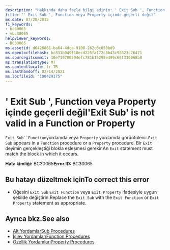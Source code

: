 ```yaml
---
description: "Hakkında daha fazla bilgi edinin: ' Exit Sub ', Function veya Property içinde geçerli değildir"
title: "' Exit Sub ', Function veya Property içinde geçerli değil"
ms.date: 07/20/2015
f1_keywords:
- bc30065
- vbc30065
helpviewer_keywords:
- BC30065
ms.assetid: d6426861-ba64-4dca-9100-262c6c058bd9
ms.openlocfilehash: bc831b049f18ecd225fa172c8b43c98623c76471
ms.sourcegitcommit: 10e719780594efc781b15295e499c66f316068b8
ms.translationtype: MT
ms.contentlocale: tr-TR
ms.lasthandoff: 02/14/2021
ms.locfileid: "100429175"
---
```

# <a name="exit-sub-is-not-valid-in-a-function-or-property"></a><span data-ttu-id="e27fc-103">' Exit Sub ', Function veya Property içinde geçerli değil</span><span class="sxs-lookup"><span data-stu-id="e27fc-103">'Exit Sub' is not valid in a Function or Property</span></span>

<span data-ttu-id="e27fc-104">`Exit Sub``Function`yordamda veya `Property` yordamda görüntülenir.</span><span class="sxs-lookup"><span data-stu-id="e27fc-104">`Exit Sub` appears in a `Function` procedure or a `Property` procedure.</span></span> <span data-ttu-id="e27fc-105">Bir `Exit` deyimin gerçekleştiği blokla eşleşmesi gerekir.</span><span class="sxs-lookup"><span data-stu-id="e27fc-105">An `Exit` statement must match the block in which it occurs.</span></span>  
  
 <span data-ttu-id="e27fc-106">**Hata kimliği:** BC30065</span><span class="sxs-lookup"><span data-stu-id="e27fc-106">**Error ID:** BC30065</span></span>  
  
## <a name="to-correct-this-error"></a><span data-ttu-id="e27fc-107">Bu hatayı düzeltmek için</span><span class="sxs-lookup"><span data-stu-id="e27fc-107">To correct this error</span></span>  
  
- <span data-ttu-id="e27fc-108">Öğesini `Exit Sub` `Exit Function` veya `Exit Property` ifadesiyle uygun şekilde değiştirin.</span><span class="sxs-lookup"><span data-stu-id="e27fc-108">Replace the `Exit Sub` with the `Exit Function` or `Exit Property` statement as appropriate.</span></span>  
  
## <a name="see-also"></a><span data-ttu-id="e27fc-109">Ayrıca bkz.</span><span class="sxs-lookup"><span data-stu-id="e27fc-109">See also</span></span>

- [<span data-ttu-id="e27fc-110">Alt Yordamlar</span><span class="sxs-lookup"><span data-stu-id="e27fc-110">Sub Procedures</span></span>](../programming-guide/language-features/procedures/sub-procedures.md)
- [<span data-ttu-id="e27fc-111">İşlev Yordamları</span><span class="sxs-lookup"><span data-stu-id="e27fc-111">Function Procedures</span></span>](../programming-guide/language-features/procedures/function-procedures.md)
- [<span data-ttu-id="e27fc-112">Özellik Yordamları</span><span class="sxs-lookup"><span data-stu-id="e27fc-112">Property Procedures</span></span>](../programming-guide/language-features/procedures/property-procedures.md)
